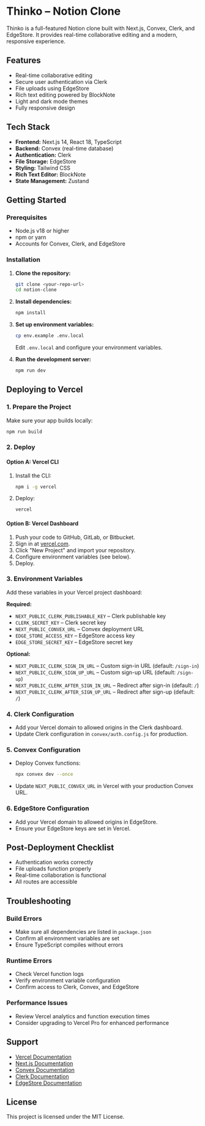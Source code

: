 # Thinko – Notion Clone

Thinko is a full-featured Notion clone built with Next.js, Convex, Clerk, and EdgeStore. It provides real-time collaborative editing and a modern, responsive experience.

## Features

- Real-time collaborative editing
- Secure user authentication via Clerk
- File uploads using EdgeStore
- Rich text editing powered by BlockNote
- Light and dark mode themes
- Fully responsive design

## Tech Stack

- **Frontend:** Next.js 14, React 18, TypeScript
- **Backend:** Convex (real-time database)
- **Authentication:** Clerk
- **File Storage:** EdgeStore
- **Styling:** Tailwind CSS
- **Rich Text Editor:** BlockNote
- **State Management:** Zustand

## Getting Started

### Prerequisites

- Node.js v18 or higher
- npm or yarn
- Accounts for Convex, Clerk, and EdgeStore

### Installation

1. **Clone the repository:**
    ```bash
    git clone <your-repo-url>
    cd notion-clone
    ```

2. **Install dependencies:**
    ```bash
    npm install
    ```

3. **Set up environment variables:**
    ```bash
    cp env.example .env.local
    ```
    Edit `.env.local` and configure your environment variables.

4. **Run the development server:**
    ```bash
    npm run dev
    ```

## Deploying to Vercel

### 1. Prepare the Project

Make sure your app builds locally:
```bash
npm run build
```

### 2. Deploy

#### Option A: Vercel CLI

1. Install the CLI:
    ```bash
    npm i -g vercel
    ```
2. Deploy:
    ```bash
    vercel
    ```

#### Option B: Vercel Dashboard

1. Push your code to GitHub, GitLab, or Bitbucket.
2. Sign in at [vercel.com](https://vercel.com).
3. Click "New Project" and import your repository.
4. Configure environment variables (see below).
5. Deploy.

### 3. Environment Variables

Add these variables in your Vercel project dashboard:

**Required:**
- `NEXT_PUBLIC_CLERK_PUBLISHABLE_KEY` – Clerk publishable key
- `CLERK_SECRET_KEY` – Clerk secret key
- `NEXT_PUBLIC_CONVEX_URL` – Convex deployment URL
- `EDGE_STORE_ACCESS_KEY` – EdgeStore access key
- `EDGE_STORE_SECRET_KEY` – EdgeStore secret key

**Optional:**
- `NEXT_PUBLIC_CLERK_SIGN_IN_URL` – Custom sign-in URL (default: `/sign-in`)
- `NEXT_PUBLIC_CLERK_SIGN_UP_URL` – Custom sign-up URL (default: `/sign-up`)
- `NEXT_PUBLIC_CLERK_AFTER_SIGN_IN_URL` – Redirect after sign-in (default: `/`)
- `NEXT_PUBLIC_CLERK_AFTER_SIGN_UP_URL` – Redirect after sign-up (default: `/`)

### 4. Clerk Configuration

- Add your Vercel domain to allowed origins in the Clerk dashboard.
- Update Clerk configuration in `convex/auth.config.js` for production.

### 5. Convex Configuration

- Deploy Convex functions:
    ```bash
    npx convex dev --once
    ```
- Update `NEXT_PUBLIC_CONVEX_URL` in Vercel with your production Convex URL.

### 6. EdgeStore Configuration

- Add your Vercel domain to allowed origins in EdgeStore.
- Ensure your EdgeStore keys are set in Vercel.

## Post-Deployment Checklist

- Authentication works correctly
- File uploads function properly
- Real-time collaboration is functional
- All routes are accessible

## Troubleshooting

### Build Errors

- Make sure all dependencies are listed in `package.json`
- Confirm all environment variables are set
- Ensure TypeScript compiles without errors

### Runtime Errors

- Check Vercel function logs
- Verify environment variable configuration
- Confirm access to Clerk, Convex, and EdgeStore

### Performance Issues

- Review Vercel analytics and function execution times
- Consider upgrading to Vercel Pro for enhanced performance

## Support

- [Vercel Documentation](https://vercel.com/docs)
- [Next.js Documentation](https://nextjs.org/docs)
- [Convex Documentation](https://docs.convex.dev)
- [Clerk Documentation](https://clerk.com/docs)
- [EdgeStore Documentation](https://edgestore.dev/docs)

## License

This project is licensed under the MIT License.
